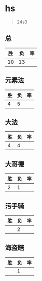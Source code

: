 # hs

> 24s3

## 总
|胜|负|率|
|-|-|-|
|10|13||

## 元素法
|胜|负|率|
|-|-|-|
|4|5||

## 大法
|胜|负|率|
|-|-|-|
|4|4||

## 大哥德
|胜|负|率|
|-|-|-|
|2|1||

## 污手骑
|胜|负|率|
|-|-|-|
||2||

## 海盗瞎
|胜|负|率|
|-|-|-|
||1||
